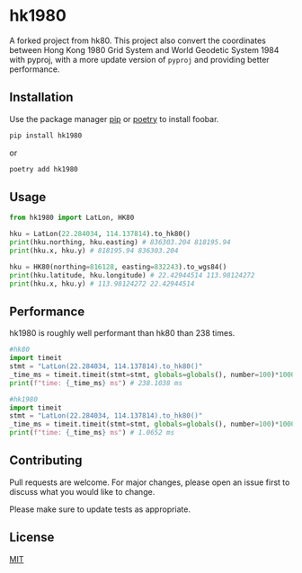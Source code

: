 # hk1980
A forked project from hk80. This project also convert the coordinates between Hong Kong 1980 Grid System and World Geodetic System 1984 with pyproj, with a more update version of `pyproj` and providing better performance. 
## Installation

Use the package manager [pip](https://pip.pypa.io/en/stable/) or [poetry](https://python-poetry.org/) to install foobar.

```bash
pip install hk1980
```
or
```bash
poetry add hk1980
```

## Usage

```python
from hk1980 import LatLon, HK80

hku = LatLon(22.284034, 114.137814).to_hk80()
print(hku.northing, hku.easting) # 836303.204 818195.94
print(hku.x, hku.y) # 818195.94 836303.204

hku = HK80(northing=816128, easting=832243).to_wgs84()
print(hku.latitude, hku.longitude) # 22.42944514 113.98124272
print(hku.x, hku.y) # 113.98124272 22.42944514
```
## Performance

hk1980 is roughly well performant than hk80 than 238 times.

```python
#hk80
import timeit
stmt = "LatLon(22.284034, 114.137814).to_hk80()"
_time_ms = timeit.timeit(stmt=stmt, globals=globals(), number=100)*1000
print(f"time: {_time_ms} ms") # 238.1038 ms

#hk1980
import timeit
stmt = "LatLon(22.284034, 114.137814).to_hk80()"
_time_ms = timeit.timeit(stmt=stmt, globals=globals(), number=100)*1000
print(f"time: {_time_ms} ms") # 1.0652 ms
```
## Contributing
Pull requests are welcome. For major changes, please open an issue first to discuss what you would like to change.

Please make sure to update tests as appropriate.

## License
[MIT](https://choosealicense.com/licenses/mit/)